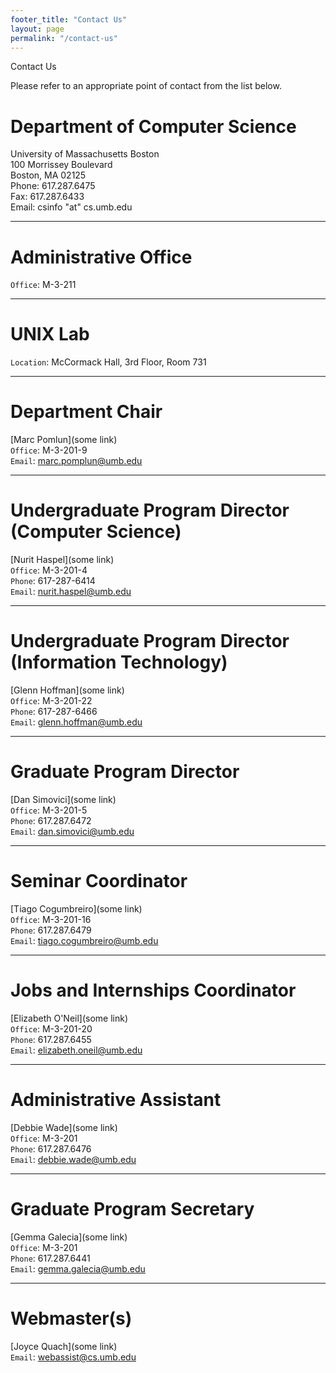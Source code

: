 ```yaml
---
footer_title: "Contact Us"
layout: page
permalink: "/contact-us"
---
```


Contact Us

Please refer to an appropriate point of contact from the list below.

# Department of Computer Science

University of Massachusetts Boston <br />
100 Morrissey Boulevard <br />
Boston, MA 02125 <br />
Phone: 617.287.6475 <br />
Fax: 617.287.6433 <br />
Email: csinfo "at" cs.umb.edu

---

# Administrative Office

`Office`: M-3-211

---

# UNIX Lab

`Location`: McCormack Hall, 3rd Floor, Room 731

---

# Department Chair

[Marc Pomlun](some link) \
`Office`: M-3-201-9 \
`Email`: marc.pomplun@umb.edu

---

# Undergraduate Program Director (Computer Science)

[Nurit Haspel](some link) \
`Office`: M-3-201-4 \
`Phone`: 617-287-6414 \
`Email`: nurit.haspel@umb.edu

---

# Undergraduate Program Director (Information Technology)

[Glenn Hoffman](some link) \
`Office`: M-3-201-22 \
`Phone`: 617-287-6466 \
`Email`: glenn.hoffman@umb.edu

---

# Graduate Program Director

[Dan Simovici](some link) \
`Office`: M-3-201-5 \
`Phone`: 617.287.6472 \
`Email`: dan.simovici@umb.edu

---

# Seminar Coordinator

[Tiago Cogumbreiro](some link) \
`Office`: M-3-201-16 \
`Phone`: 617.287.6479 \
`Email`: tiago.cogumbreiro@umb.edu

---

# Jobs and Internships Coordinator

[Elizabeth O'Neil](some link) \
`Office`: M-3-201-20 \
`Phone`: 617.287.6455 \
`Email`: elizabeth.oneil@umb.edu

---

# Administrative Assistant

[Debbie Wade](some link) \
`Office`: M-3-201 \
`Phone`: 617.287.6476 \
`Email`: debbie.wade@umb.edu

---

# Graduate Program Secretary

[Gemma Galecia](some link) \
`Office`: M-3-201 \
`Phone`: 617.287.6441 \
`Email`: gemma.galecia@umb.edu

---

# Webmaster(s)

[Joyce Quach](some link) \
`Email`: webassist@cs.umb.edu
